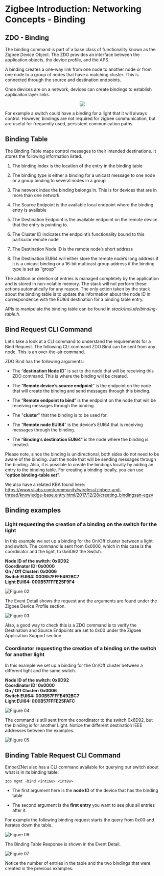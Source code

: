 # Zigbee Introduction: Networking Concepts - Binding

## ZDO - Binding

The binding command is part of a base class of functionality known as the Zigbee Device Object. The ZDO provides an interface between the application objects, the device profile, and the APS.

A binding creates a one-way link from one node to another node or from one node to a group of nodes that have a matching cluster. This is connected through the source and destination endpoints.

Once devices are on a network, devices can create bindings to establish applicaiton layer links.

<p align="center"> <img src = "./resources/binding-01.png"> </p>

For example a switch could have a binding for a light that it will always control. However, bindings are not required for zigbee communication, but are useful for frequently used, persistent communication paths.

## Binding Table

The Binding Table maps control messages to their intended destinations. It stores the following information listed.

1. The binding index is the location of the entry in the binding table

2. The binding type is either a binding for a unicast message to one node or a group binding to several nodes in a group

3. The network index the binding belongs in. This is for devices that are in more than one network.

4. The Source Endpoint is the available local endpoint where the binding entry is available

5. The Destination Endpoint is the available endpoint on the remote device that the entry is pointing to.

6. The Cluster ID indicates the endpoint’s functionality bound to this particular remote node

7. The Destination Node ID is the remote node’s short address

8. The Destination EUI64 will either store the remote node’s long address if it is a unicast binding or a 16-bit multicast group address if the binding type is set as “group”

The addition or deletion of entries is managed completely by the application and is stored in non-volatile memory. The stack will not perform these actions automatically for any reason. The only action taken by the stack about the binding table is to update the information about the node ID in correspondence with the EUI64 destination for a binding table entry.

APIs to manipulate the binding table can be found in _stack/include/binding-table.h_.

## Bind Request CLI Command

Let’s take a look at a CLI command to understand the requirements for a Bind Request. The following CLI command ZDO Bind can be sent from any node. This is an over-the-air command.

ZDO Bind has the following arguments:

- The “__destination Node ID__” is set to the node that will be receiving this ZDO command. This is where the binding will be created.

- The “__Remote device’s source endpoint__” is the endpoint on the node that will create the binding and send messages through this binding.

- The “__Remote endpoint to bind__” is the endpoint on the node that will be receiving messages through the binding.

- The "__cluster__" that the binding is to be used for.

- The “__Remote node EUI64__” is the device’s EUI64 that is receiving messages through the binding.

- The “__Binding’s destination EUI64__” is the node where the binding is created.

Please note, since the binding is unidirectional, both sides do not need to be aware of the binding. Just the node that will be sending messages through the binding. Also, it is possible to create the bindings locally by adding an entry to the binding table. For creating a binding locally, you can use “__option binding-table set__”.

We also have a related KBA found here: https://www.silabs.com/community/wireless/zigbee-and-thread/knowledge-base.entry.html/2017/12/28/creating_bindingsan-egzv

## Binding examples

### Light requesting the creation of a binding on the switch for the light

In this example we set up a binding for the On/Off cluster between a light and switch. The command is sent from 0x0000, which in this case is the coordinator and the light, to 0x6D92 the Switch.

__Node ID of the switch: 0x6D92__ <br />
__Coordinator ID: 0x0000__ <br />
__On / Off Cluster: 0x0006__ <br />
__Switch EUI64: 000B57FFFE492BC7__ <br />
__Light EUI64: 000B57FFFE25F9F4__ <br />

![Figure 02](./resources/binding-02.png)

The Event Detail shows the request and the arguments are found under the Zigbee Device Profile section.

![Figure 03](./resources/binding-03.png)

Also, a good way to check this is a ZDO command is to verify the Destination and Source Endpoints are set to 0x00 under the Zigbee Application Support section.

### Coordinator requesting the creation of a binding on the switch for another light

In this example we set up a binding for the On/Off cluster between a different light and the same switch.

__Node ID of the switch: 0x6D92__ <br />
__Coordinator ID: 0x0000__ <br />
__On / Off Cluster: 0x0006__ <br />
__Switch EUI64: 000B57FFFE492BC7__ <br />
__Light EUI64: 000B57FFFE25FAFC__ <br />

![Figure 04](./resources/binding-04.png)

The command is still sent from the coordinator to the switch 0x6D92, but the binding is for another Light. Notice the different destination IEEE addresses between the examples.

![Figure 05](./resources/binding-05.png)

## Binding Table Request CLI Command

EmberZNet also has a CLI command available for querying our switch about what is in its binding table.

```
zdo mgmt -bind <int16u> <int8u>
```
- The first argument here is the __node ID__ of the device that has the binding table

- The second argument is the __first entry__ you want to see plus all entries after it.

For example the following binding request starts the query from 0x00 and iterates down the table.

![Figure 06](./resources/binding-06.png)

The Binding Table Response is shown in the Event Detail.

![Figure 07](./resources/binding-07.png)

Notice the number of entries in the table and the two bindings that were created in the previous examples.